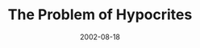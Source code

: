 ---
layout: message
category: message
series: "House of Hypocrites"
title: "The Problem of Hypocrites"
date: 2002-08-18
message_id: 268
---